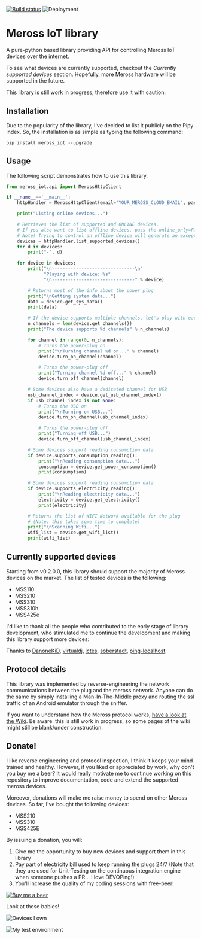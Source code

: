 [![Build status](https://albertogeniola.visualstudio.com/Meross/_apis/build/status/Meross-Python%20package-CI)](https://albertogeniola.visualstudio.com/Meross/_build/latest?definitionId=1)
![Deployment](https://albertogeniola.vsrm.visualstudio.com/_apis/public/Release/badge/c4128d1b-c23c-418d-95c5-2de061954ee5/1/1)

# Meross IoT library
A pure-python based library providing API for controlling Meross IoT devices over the internet.

To see what devices are currently supported, checkout the *Currently supported devices* section. 
Hopefully, more Meross hardware will be supported in the future.

This library is still work in progress, therefore use it with caution.

## Installation
Due to the popularity of the library, I've decided to list it publicly on the Pipy index.
So, the installation is as simple as typing the following command:

```
pip install meross_iot --upgrade
```

## Usage
The following script demonstrates how to use this library.

```python
from meross_iot.api import MerossHttpClient

if __name__=='__main__':
    httpHandler = MerossHttpClient(email="YOUR_MEROSS_CLOUD_EMAIL", password="YOUR_PASSWORD")

    print("Listing online devices...")

    # Retrieves the list of supported and ONLINE devices.
    # If you also want to list offline devices, pass the online_only=False parameter.
    # Note! Trying to control an offline device will generate an exception.
    devices = httpHandler.list_supported_devices()
    for d in devices:
        print("-", d)

    for device in devices:
        print("\n-------------------------------\n"
              "Playing with device: %s"
              "\n-------------------------------" % device)

        # Returns most of the info about the power plug
        print("\nGetting system data...")
        data = device.get_sys_data()
        print(data)

        # If the device supports multiple channels, let's play with each one.
        n_channels = len(device.get_channels())
        print("The device supports %d channels" % n_channels)

        for channel in range(0, n_channels):
            # Turns the power-plug on
            print("\nTurning channel %d on..." % channel)
            device.turn_on_channel(channel)

            # Turns the power-plug off
            print("Turning channel %d off..." % channel)
            device.turn_off_channel(channel)

        # Some devices also have a dedicated channel for USB
        usb_channel_index = device.get_usb_channel_index()
        if usb_channel_index is not None:
            # Turns the USB on
            print("\nTurning on USB...")
            device.turn_on_channel(usb_channel_index)

            # Turns the power-plug off
            print("Turning off USB...")
            device.turn_off_channel(usb_channel_index)

        # Some devices support reading consumption data
        if device.supports_consumption_reading():
            print("\nReading consumption data...")
            consumption = device.get_power_consumption()
            print(consumption)

        # Some devices support reading consumption data
        if device.supports_electricity_reading():
            print("\nReading electricity data...")
            electricity = device.get_electricity()
            print(electricity)

        # Returns the list of WIFI Network available for the plug
        # (Note. this takes some time to complete)
        print("\nScanning Wifi...")
        wifi_list = device.get_wifi_list()
        print(wifi_list)

```

## Currently supported devices
Starting from v0.2.0.0, this library should support the majority of Meross devices on the market.
The list of tested devices is the following:
- MSS110
- MSS210
- MSS310
- MSS310h
- MSS425e

I'd like to thank all the people who contributed to the early stage of library development,
who stimulated me to continue the development and making this library support more devices:

Thanks to [DanoneKiD](https://github.com/DanoneKiD), [virtualdj](https://github.com/virtualdj), [ictes](https://github.com/ictes), [soberstadt](https://github.com/soberstadt), [ping-localhost](https://github.com/ping-localhost).

## Protocol details
This library was implemented by reverse-engineering the network communications between the plug and the meross network.
Anyone can do the same by simply installing a Man-In-The-Middle proxy and routing the ssl traffic of an Android emulator through the sniffer.

If you want to understand how the Meross protocol works, [have a look at the Wiki](https://github.com/albertogeniola/MerossIot/wiki). Be aware: this is still work in progress, so some pages of the wiki might still be blank/under construction.

## Donate!
I like reverse engineering and protocol inspection, I think it keeps your mind trained and healthy. 
However, if you liked or appreciated by work, why don't you buy me a beer? 
It would really motivate me to continue working on this repository to improve documentation, code and extend the supported meross devices.


Moreover, donations will make me raise money to spend on other Meross devices. 
So far, I've bought the following devices:
- MSS210
- MSS310
- MSS425E

By issuing a donation, you will:
1. Give me the opportunity to buy new devices and support them in this library
1. Pay part of electricity bill used to keep running the plugs 24/7 
(Note that they are used for Unit-Testing on the continuous integration engine when someone pushes a PR... I love DEVOPing!)  
1. You'll increase the quality of my coding sessions with free-beer!

[![Buy me a beer](http://4.bp.blogspot.com/-1Md6-deTZ84/VA_lzcxMx1I/AAAAAAAACl8/wP_4rXBXwyI/s1600/PayPal-Donation-Button.png)](https://www.paypal.com/cgi-bin/webscr?cmd=_s-xclick&hosted_button_id=6HPAB89UYSZF2)


Look at these babies!

![Devices I own](plugs/devices.jpg)

![My test environment](plugs/testdevices.jpg)
